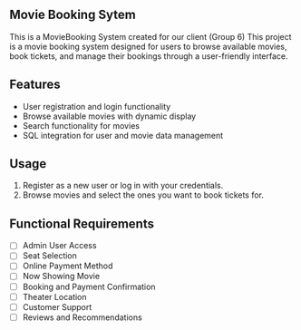 ## Movie Booking Sytem

This is a MovieBooking System created for our client (Group 6)
This project is a movie booking system designed for users to browse available movies, book tickets, and manage their bookings through a user-friendly interface. 

## Features
- User registration and login functionality
- Browse available movies with dynamic display
- Search functionality for movies
- SQL integration for user and movie data management

## Usage
1. Register as a new user or log in with your credentials.
2. Browse movies and select the ones you want to book tickets for.

## Functional Requirements
- [ ] Admin User Access
- [ ] Seat Selection
- [ ] Online Payment Method
- [ ] Now Showing Movie
- [ ] Booking and Payment Confirmation
- [ ] Theater Location
- [ ] Customer Support
- [ ] Reviews and Recommendations
